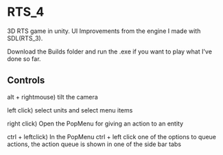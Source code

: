 # RTS_4
3D RTS game in unity. UI Improvements from the engine I made with SDL(RTS_3). 

Download the Builds folder and run the .exe if you want to play what I've done so far.

Controls
---------

alt + rightmouse) tilt the camera

left click) select units and select menu items

right click) Open the PopMenu for giving an action to an entity

ctrl + leftclick) In the PopMenu ctrl + left click one of the options to queue actions, the action queue is shown in one of the side bar tabs